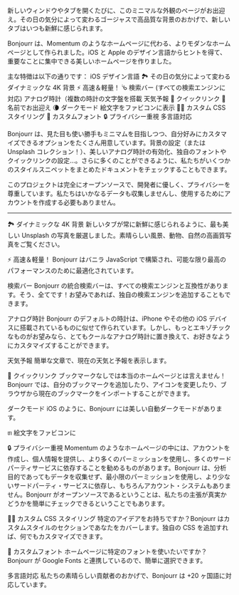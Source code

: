 新しいウィンドウやタブを開くたびに、このミニマルな外観のページがお出迎え。その日の気分によって変わるゴージャスで高品質な背景のおかげで、新しいタブはいつも新鮮に感じられます。

Bonjourr は、Momentum のようなホームページに代わる、よりモダンなホームページとして作られました。iOS と Apple のデザイン言語からヒントを得て、重要なことに集中できる美しいホームページを作りました。

主な特徴は以下の通りです：
iOS デザイン言語
🏞 その日の気分によって変わるダイナミックな 4K 背景
⚡️ 高速＆軽量！
ᔎ 検索バー (すべての検索エンジンに対応)
アナログ時計（複数の時計の文字盤を搭載
天気予報
🔗 クイックリンク
👋 名前でお出迎え
🌘 ダークモード
絵文字をファビコンに表示
🧑‍💻 カスタム CSS スタイリング
📝 カスタムフォント
🔒 プライバシー重視
多言語対応

Bonjourr は、見た目も使い勝手もミニマムを目指しつつ、自分好みにカスタマイズできるオプションをたくさん用意しています。背景の設定（または Unsplash コレクション！）、美しいアナログ時計の有効化、独自のフォントやクイックリンクの設定...。さらに多くのことができるように、私たちがいくつかのスタイルスニペットをまとめたドキュメントをチェックすることもできます。

このプロジェクトは完全にオープンソースで、開発者に優しく、プライバシーを尊重しています。私たちはいかなるデータも収集しませんし、使用するためにアカウントを作成する必要もありません。

---

🏞 ダイナミックな 4K 背景
新しいタブが常に新鮮に感じられるように、最も美しい Unsplash の写真を厳選しました。素晴らしい風景、動物、自然の高画質写真をご覧ください。

⚡️ 高速＆軽量！
Bonjourr はバニラ JavaScript で構築され、可能な限り最高のパフォーマンスのために最適化されています。

検索バー
Bonjourr の統合検索バーは、すべての検索エンジンと互換性があります。そう、全てです！お望みであれば、独自の検索エンジンを追加することもできます。

アナログ時計
Bonjourr のデフォルトの時計は、iPhone やその他の iOS デバイスに搭載されているものに似せて作られています。しかし、もっとエキゾチックなものがお望みなら、とてもクールなアナログ時計に置き換えて、お好きなようにカスタマイズすることができます。

天気予報
簡単な文章で、現在の天気と予報を表示します。

🔗 クイックリンク
ブックマークなしでは本当のホームページとは言えません！Bonjourr では、自分のブックマークを追加したり、アイコンを変更したり、ブラウザから現在のブックマークをインポートすることができます。

ダークモード
iOS のように、Bonjourr には美しい自動ダークモードがあります。

ᥖ 絵文字をファビコンに

🔒 プライバシー重視
Momentum のようなホームページの中には、アカウントを作成し、個人情報を提供し、より多くのパーミッションを使用し、多くのサードパーティサービスに依存することを勧めるものがあります。Bonjourr は、分析目的であってもデータを収集せず、最小限のパーミッションを使用し、より少ないサードパーティ・サービスに依存し、もちろんアカウント・システムもありません。Bonjourr がオープンソースであるということは、私たちの主張が真実かどうかを簡単にチェックできるということでもあります。

🧑‍💻 カスタム CSS スタイリング
特定のアイデアをお持ちですか？Bonjourr はカスタムスタイルのセクションであなたをカバーします。独自の CSS を追加すれば、何でもカスタマイズできます。

📝 カスタムフォント
ホームページに特定のフォントを使いたいですか？Bonjourr が Google Fonts と連携しているので、簡単に選択できます。

多言語対応
私たちの素晴らしい貢献者のおかげで、Bonjourr は +20 ヶ国語に対応しています。

